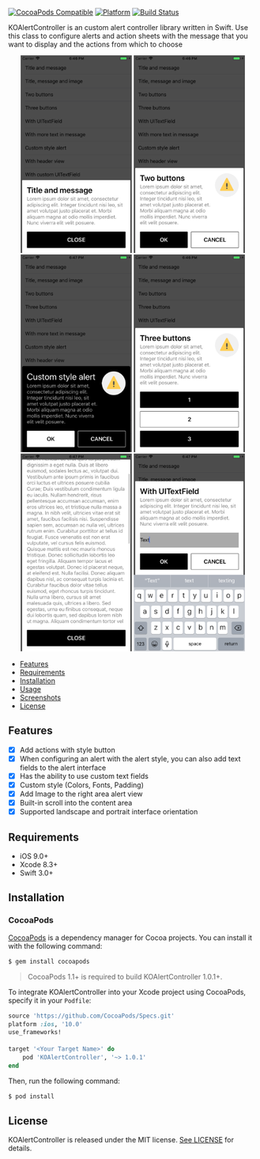 [![CocoaPods Compatible](https://img.shields.io/cocoapods/v/KOAlertController.svg)](https://img.shields.io/cocoapods/v/KOAlertController.svg)
[![Platform](https://img.shields.io/cocoapods/p/KOAlertController.svg?style=flat)](https://img.shields.io/cocoapods/p/KOAlertController.svg?style=flat)
[![Build Status](https://travis-ci.org/SethSky/KOAlertController.svg?branch=master)](https://travis-ci.org/SethSky/KOAlertController)

KOAlertController is an custom alert controller library written in Swift.
Use this class to configure alerts and action sheets with the message that you want to display and the actions from which to choose

<div align="center">
<img src="Assets/KOAlertController_1.png" width="225" height="400">
<img src="Assets/KOAlertController_3.png" width="225" height="400">
<img src="Assets/KOAlertController_6.png" width="225" height="400">
<img src="Assets/KOAlertController_4.png" width="225" height="400">
<img src="Assets/KOAlertController_7.png" width="225" height="400">
<img src="Assets/KOAlertController_8.png" width="225" height="400">
</div>

- [Features](#features)
- [Requirements](#requirements)
- [Installation](#installation)
- [Usage](Documentation/Usage.md)
- [Screenshots](Assets/)
- [License](#license)

## Features

- [x] Add actions with style button
- [x] When configuring an alert with the alert style, you can also add text fields to the alert interface
- [x] Has the ability to use custom text fields
- [x] Custom style (Colors, Fonts, Padding)
- [x] Add Image to the right area alert view
- [x] Built-in scroll into the content area
- [x] Supported landscape and portrait interface orientation

## Requirements

- iOS 9.0+
- Xcode 8.3+
- Swift 3.0+

## Installation

### CocoaPods

[CocoaPods](http://cocoapods.org) is a dependency manager for Cocoa projects. You can install it with the following command:

```bash
$ gem install cocoapods
```

> CocoaPods 1.1+ is required to build KOAlertController 1.0.1+.

To integrate KOAlertController into your Xcode project using CocoaPods, specify it in your `Podfile`:

```ruby
source 'https://github.com/CocoaPods/Specs.git'
platform :ios, '10.0'
use_frameworks!

target '<Your Target Name>' do
    pod 'KOAlertController', '~> 1.0.1'
end
```

Then, run the following command:

```bash
$ pod install
```
## License

KOAlertController is released under the MIT license. [See LICENSE](LICENSE) for details.
